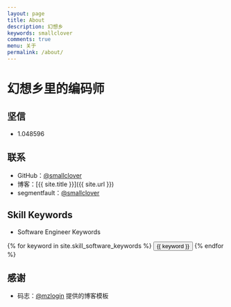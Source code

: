 ```yaml
---
layout: page
title: About
description: 幻想乡
keywords: smallclover
comments: true
menu: 关于
permalink: /about/
---
```

# 幻想乡里的编码师

## 坚信

* 1.048596

## 联系

* GitHub：[@smallclover](https://github.com/smallclover)
* 博客：[{{ site.title }}]({{ site.url }})
* segmentfault：[@smallclover](https://segmentfault.com/u/smallclover)

## Skill Keywords

* Software Engineer Keywords

<div class="btn-inline">
    {% for keyword in site.skill_software_keywords %}
    <button class="btn btn-outline" type="button">{{ keyword }}</button>
    {% endfor %}
</div>

## 感谢

* 码志：[@mzlogin](http://mazhuang.org/) 提供的博客模板
